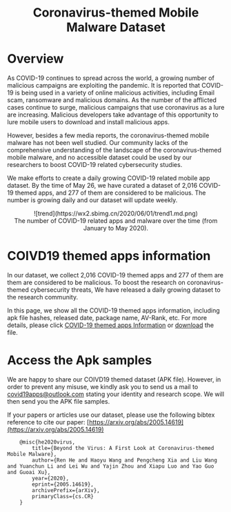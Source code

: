 # <center> Coronavirus-themed Mobile Malware Dataset </center>

# Overview
As COVID-19 continues to spread across the world, a growing number of malicious campaigns are exploiting the pandemic. It is reported that COVID-19 is being used in a variety of online malicious activities, including Email scam, ransomware and malicious domains. As the number of the afflicted cases continue to surge, malicious campaigns that use coronavirus as a lure are increasing. Malicious developers take advantage of this opportunity to lure mobile users to download and install malicious apps.

However, besides a few media reports, the coronavirus-themed mobile malware has not been well studied. Our community lacks of the comprehensive understanding of the landscape of the coronavirus-themed mobile malware, and no accessible dataset could be used by our researchers to boost COVID-19 related cybersecurity studies.

We make efforts to create a daily growing COVID-19 related mobile app dataset. By the time of May 26, we have curated a dataset of 2,016 COVID-19 themed apps, and 277 of them are considered to be malicious. The number is growing daily and our dataset will update weekly.

<center>![trend](https://wx2.sbimg.cn/2020/06/01/trend1.md.png)</center>

<center>The number of COVID-19 related apps and malware over the time (from January to May 2020).</center>


# COIVD19 themed apps information
In our dataset, we collect 2,016 COVID-19 themed apps and 277 of them are them are considered to be malicious. To boost the research on coronavirus-themed cybersecurity threats, We have released a daily growing dataset to the research community.

In this page, we show all the COVID-19 themed apps information, including apk file hashes, released date, package name, AV-Rank, etc. For more details, please click [COVID-19 themed apps Information](https://covid19apps.github.io/covid19apps) or [download](https://github.com/covid19apps/covid19apps.github.io/blob/master/covid19apps.xlsx) the file.<br/>


# Access the Apk samples
We are happy to share our COIVD19 themed dataset (APK file). However, in order to prevent any misuse, we kindly ask you to send us a mail to <covid19apps@outlook.com> stating your identity and research scope. We will then send you the APK file samples.


If your papers or articles use our dataset, please use the following bibtex reference to cite our paper: [https://arxiv.org/abs/2005.14619](https://arxiv.org/abs/2005.14619)

        @misc{he2020virus,
            title={Beyond the Virus: A First Look at Coronavirus-themed Mobile Malware},
            author={Ren He and Haoyu Wang and Pengcheng Xia and Liu Wang and Yuanchun Li and Lei Wu and Yajin Zhou and Xiapu Luo and Yao Guo and Guoai Xu},
            year={2020},
            eprint={2005.14619},
            archivePrefix={arXiv},
            primaryClass={cs.CR}
        }
